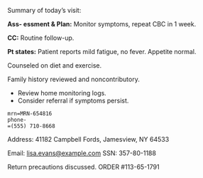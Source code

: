 Summary of today’s visit: 
 
**Ass-
essment & Plan:** Monitor symptoms, repeat CBC in 1 week.
 
**CC:** Routine follow-up. 

**Pt states:** Patient reports mild fatigue, no fever. Appetite normal.

Counseled on diet and exercise. 
 
Family history reviewed and noncontributory. 
 
- Review home monitoring logs. 
- Consider referral if symptoms persist. 
 
```properties 
mrn=MRN-654816 
phone-
=(555) 710-8668
``` 
Address: 41182 Campbell Fords, Jamesview, NY 64533

Email: lisa.evans@example.com
SSN: 357-80-1188

Return precautions discussed. 
ORDER #113-65-1791
